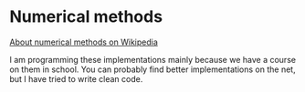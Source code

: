 # Numerical methods

[About numerical methods on Wikipedia](https://en.wikipedia.org/wiki/Numerical_method)

I am programming these implementations mainly because we have a course on them in school. You can probably find better implementations on the net, but I have tried to write clean code.
